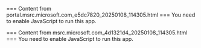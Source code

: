 === Content from portal.msrc.microsoft.com_e5dc7820_20250108_114305.html ===
You need to enable JavaScript to run this app.

=== Content from msrc.microsoft.com_4d1321d4_20250108_114305.html ===
You need to enable JavaScript to run this app.
